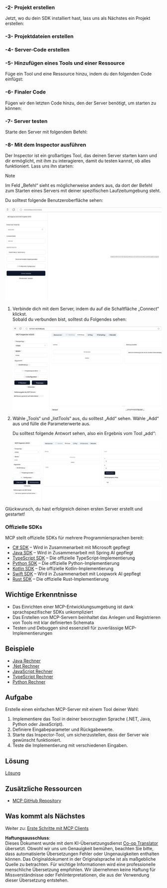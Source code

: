 <!--
CO_OP_TRANSLATOR_METADATA:
{
  "original_hash": "5331ffd328a54b90f76706c52b673e27",
  "translation_date": "2025-05-16T15:07:45+00:00",
  "source_file": "03-GettingStarted/01-first-server/README.md",
  "language_code": "de"
}
-->
### -2- Projekt erstellen

Jetzt, wo du dein SDK installiert hast, lass uns als Nächstes ein Projekt erstellen:

### -3- Projektdateien erstellen

### -4- Server-Code erstellen

### -5- Hinzufügen eines Tools und einer Ressource

Füge ein Tool und eine Ressource hinzu, indem du den folgenden Code einfügst:

### -6- Finaler Code

Fügen wir den letzten Code hinzu, den der Server benötigt, um starten zu können:

### -7- Server testen

Starte den Server mit folgendem Befehl:

### -8- Mit dem Inspector ausführen

Der Inspector ist ein großartiges Tool, das deinen Server starten kann und dir ermöglicht, mit ihm zu interagieren, damit du testen kannst, ob alles funktioniert. Lass uns ihn starten:

> [!NOTE]
> Im Feld „Befehl“ sieht es möglicherweise anders aus, da dort der Befehl zum Starten eines Servers mit deiner spezifischen Laufzeitumgebung steht.

Du solltest folgende Benutzeroberfläche sehen:

![Connect](../../../../translated_images/connect.141db0b2bd05f096fb1dd91273771fd8b2469d6507656c3b0c9df4b3c5473929.de.png)

1. Verbinde dich mit dem Server, indem du auf die Schaltfläche „Connect“ klickst.  
   Sobald du verbunden bist, solltest du Folgendes sehen:

   ![Connected](../../../../translated_images/connected.73d1e042c24075d386cacdd4ee7cd748c16364c277d814e646ff2f7b5eefde85.de.png)

2. Wähle „Tools“ und „listTools“ aus, du solltest „Add“ sehen. Wähle „Add“ aus und fülle die Parameterwerte aus.

   Du solltest folgende Antwort sehen, also ein Ergebnis vom Tool „add“:

   ![Result of running add](../../../../translated_images/ran-tool.a5a6ee878c1369ec1e379b81053395252a441799dbf23416c36ddf288faf8249.de.png)

Glückwunsch, du hast erfolgreich deinen ersten Server erstellt und gestartet!

### Offizielle SDKs

MCP stellt offizielle SDKs für mehrere Programmiersprachen bereit:  
- [C# SDK](https://github.com/modelcontextprotocol/csharp-sdk) – Wird in Zusammenarbeit mit Microsoft gepflegt  
- [Java SDK](https://github.com/modelcontextprotocol/java-sdk) – Wird in Zusammenarbeit mit Spring AI gepflegt  
- [TypeScript SDK](https://github.com/modelcontextprotocol/typescript-sdk) – Die offizielle TypeScript-Implementierung  
- [Python SDK](https://github.com/modelcontextprotocol/python-sdk) – Die offizielle Python-Implementierung  
- [Kotlin SDK](https://github.com/modelcontextprotocol/kotlin-sdk) – Die offizielle Kotlin-Implementierung  
- [Swift SDK](https://github.com/modelcontextprotocol/swift-sdk) – Wird in Zusammenarbeit mit Loopwork AI gepflegt  
- [Rust SDK](https://github.com/modelcontextprotocol/rust-sdk) – Die offizielle Rust-Implementierung

## Wichtige Erkenntnisse

- Das Einrichten einer MCP-Entwicklungsumgebung ist dank sprachspezifischer SDKs unkompliziert  
- Das Erstellen von MCP-Servern beinhaltet das Anlegen und Registrieren von Tools mit klar definierten Schemata  
- Testen und Debuggen sind essenziell für zuverlässige MCP-Implementierungen

## Beispiele

- [Java Rechner](../samples/java/calculator/README.md)  
- [.Net Rechner](../../../../03-GettingStarted/samples/csharp)  
- [JavaScript Rechner](../samples/javascript/README.md)  
- [TypeScript Rechner](../samples/typescript/README.md)  
- [Python Rechner](../../../../03-GettingStarted/samples/python)

## Aufgabe

Erstelle einen einfachen MCP-Server mit einem Tool deiner Wahl:  
1. Implementiere das Tool in deiner bevorzugten Sprache (.NET, Java, Python oder JavaScript).  
2. Definiere Eingabeparameter und Rückgabewerte.  
3. Starte das Inspector-Tool, um sicherzustellen, dass der Server wie gewünscht funktioniert.  
4. Teste die Implementierung mit verschiedenen Eingaben.

## Lösung

[Lösung](./solution/README.md)

## Zusätzliche Ressourcen

- [MCP GitHub Repository](https://github.com/microsoft/mcp-for-beginners)

## Was kommt als Nächstes

Weiter zu: [Erste Schritte mit MCP Clients](/03-GettingStarted/02-client/README.md)

**Haftungsausschluss**:  
Dieses Dokument wurde mit dem KI-Übersetzungsdienst [Co-op Translator](https://github.com/Azure/co-op-translator) übersetzt. Obwohl wir uns um Genauigkeit bemühen, beachten Sie bitte, dass automatisierte Übersetzungen Fehler oder Ungenauigkeiten enthalten können. Das Originaldokument in der Originalsprache ist als maßgebliche Quelle zu betrachten. Für wichtige Informationen wird eine professionelle menschliche Übersetzung empfohlen. Wir übernehmen keine Haftung für Missverständnisse oder Fehlinterpretationen, die aus der Verwendung dieser Übersetzung entstehen.
